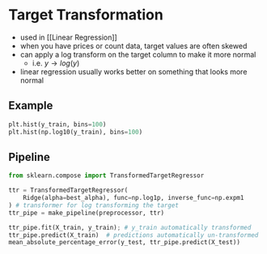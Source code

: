 # Target Transformation
- used in [[Linear Regression]]
- when you have prices or count data, target values are often skewed
- can apply a log transform on the target column to make it more normal
	- i.e. $y\rightarrow log(y)$
- linear regression usually works better on something that looks more normal
## Example
```python
plt.hist(y_train, bins=100)
plt.hist(np.log10(y_train), bins=100)
```

## Pipeline
```python
from sklearn.compose import TransformedTargetRegressor

ttr = TransformedTargetRegressor(
    Ridge(alpha=best_alpha), func=np.log1p, inverse_func=np.expm1
) # transformer for log transforming the target
ttr_pipe = make_pipeline(preprocessor, ttr)

ttr_pipe.fit(X_train, y_train); # y_train automatically transformed
ttr_pipe.predict(X_train)  # predictions automatically un-transformed
mean_absolute_percentage_error(y_test, ttr_pipe.predict(X_test))
```